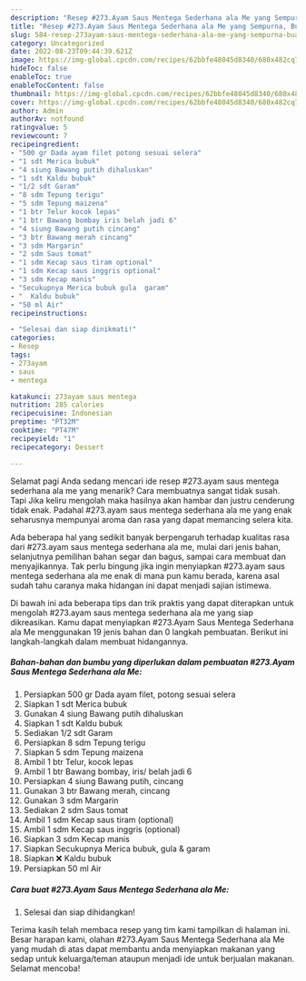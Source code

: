 ```yaml
---
description: "Resep #273.Ayam Saus Mentega Sederhana ala Me yang Sempurna, Buat Buka Puasa}"
title: "Resep #273.Ayam Saus Mentega Sederhana ala Me yang Sempurna, Buat Buka Puasa}"
slug: 584-resep-273ayam-saus-mentega-sederhana-ala-me-yang-sempurna-buat-buka-puasa
category: Uncategorized
date: 2022-08-23T09:44:39.621Z
image: https://img-global.cpcdn.com/recipes/62bbfe48045d8340/680x482cq70/273ayam-saus-mentega-sederhana-ala-me-foto-resep-utama.jpg
hideToc: false
enableToc: true
enableTocContent: false
thumbnail: https://img-global.cpcdn.com/recipes/62bbfe48045d8340/680x482cq70/273ayam-saus-mentega-sederhana-ala-me-foto-resep-utama.jpg
cover: https://img-global.cpcdn.com/recipes/62bbfe48045d8340/680x482cq70/273ayam-saus-mentega-sederhana-ala-me-foto-resep-utama.jpg
author: Admin
authorAv: notfound
ratingvalue: 5
reviewcount: 7
recipeingredient:
- "500 gr Dada ayam filet potong sesuai selera"
- "1 sdt Merica bubuk"
- "4 siung Bawang putih dihaluskan"
- "1 sdt Kaldu bubuk"
- "1/2 sdt Garam"
- "8 sdm Tepung terigu"
- "5 sdm Tepung maizena"
- "1 btr Telur kocok lepas"
- "1 btr Bawang bombay iris belah jadi 6"
- "4 siung Bawang putih cincang"
- "3 btr Bawang merah cincang"
- "3 sdm Margarin"
- "2 sdm Saus tomat"
- "1 sdm Kecap saus tiram optional"
- "1 sdm Kecap saus inggris optional"
- "3 sdm Kecap manis"
- "Secukupnya Merica bubuk gula  garam"
- "  Kaldu bubuk"
- "50 ml Air"
recipeinstructions:

- "Selesai dan siap dinikmati!"
categories:
- Resep
tags:
- 273ayam
- saus
- mentega

katakunci: 273ayam saus mentega 
nutrition: 285 calories
recipecuisine: Indonesian
preptime: "PT32M"
cooktime: "PT47M"
recipeyield: "1"
recipecategory: Dessert

---
```



Selamat pagi Anda sedang mencari ide resep #273.ayam saus mentega sederhana ala me yang menarik? Cara membuatnya sangat tidak susah. Tapi Jika keliru mengolah maka hasilnya akan hambar dan justru cenderung tidak enak. Padahal #273.ayam saus mentega sederhana ala me yang enak seharusnya mempunyai aroma dan rasa yang dapat memancing selera kita.


Ada beberapa hal yang sedikit banyak berpengaruh terhadap kualitas rasa dari #273.ayam saus mentega sederhana ala me, mulai dari jenis bahan, selanjutnya pemilihan bahan segar dan bagus, sampai cara membuat dan menyajikannya. Tak perlu bingung jika ingin menyiapkan #273.ayam saus mentega sederhana ala me enak di mana pun kamu berada, karena asal sudah tahu caranya maka hidangan ini dapat menjadi sajian istimewa.




Di bawah ini ada beberapa tips dan trik praktis yang dapat diterapkan untuk mengolah #273.ayam saus mentega sederhana ala me yang siap dikreasikan. Kamu dapat menyiapkan #273.Ayam Saus Mentega Sederhana ala Me menggunakan 19 jenis bahan dan 0 langkah pembuatan. Berikut ini langkah-langkah dalam membuat hidangannya.

<!--inarticleads1-->

##### Bahan-bahan dan bumbu yang diperlukan dalam pembuatan #273.Ayam Saus Mentega Sederhana ala Me:

1. Persiapkan 500 gr Dada ayam filet, potong sesuai selera
1. Siapkan 1 sdt Merica bubuk
1. Gunakan 4 siung Bawang putih dihaluskan
1. Siapkan 1 sdt Kaldu bubuk
1. Sediakan 1/2 sdt Garam
1. Persiapkan 8 sdm Tepung terigu
1. Siapkan 5 sdm Tepung maizena
1. Ambil 1 btr Telur, kocok lepas
1. Ambil 1 btr Bawang bombay, iris/ belah jadi 6
1. Persiapkan 4 siung Bawang putih, cincang
1. Gunakan 3 btr Bawang merah, cincang
1. Gunakan 3 sdm Margarin
1. Sediakan 2 sdm Saus tomat
1. Ambil 1 sdm Kecap saus tiram (optional)
1. Ambil 1 sdm Kecap saus inggris (optional)
1. Siapkan 3 sdm Kecap manis
1. Siapkan Secukupnya Merica bubuk, gula &amp; garam
1. Siapkan  ❌ Kaldu bubuk
1. Persiapkan 50 ml Air




<!--inarticleads2-->

##### Cara buat #273.Ayam Saus Mentega Sederhana ala Me:


1. Selesai dan siap dihidangkan!



Terima kasih telah membaca resep yang tim kami tampilkan di halaman ini. Besar harapan kami, olahan #273.Ayam Saus Mentega Sederhana ala Me yang mudah di atas dapat membantu anda menyiapkan makanan yang sedap untuk keluarga/teman ataupun menjadi ide untuk berjualan makanan. Selamat mencoba!
